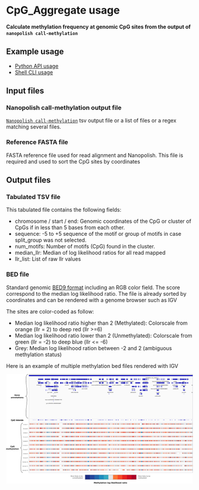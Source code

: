 # CpG_Aggregate usage

**Calculate methylation frequency at genomic CpG sites from the output of `nanopolish call-methylation`**

## Example usage

* [Python API usage](https://a-slide.github.io/pycoMeth/CpG_Aggregate/API_usage/)
* [Shell CLI usage](https://a-slide.github.io/pycoMeth/CpG_Aggregate/CLI_usage/)

## Input files

### Nanopolish call-methylation output file

[`Nanopolish call-methylation`](https://nanopolish.readthedocs.io/en/latest/quickstart_call_methylation.html) tsv output file or a list of files or a regex matching several files.

### Reference FASTA file

FASTA reference file used for read alignment and Nanopolish. This file is required and used to sort the CpG sites by coordinates

## Output files

### Tabulated TSV file

This tabulated file contains the following fields:

* chromosome / start / end: Genomic coordinates of the CpG or cluster of CpGs if in less than 5 bases from each other.
* sequence: -5 to +5 sequence of the motif or group of motifs in case split_group was not selected.
* num_motifs: Number of motifs (CpG) found in the cluster.
* median_llr: Median of log likelihood ratios for all read mapped
* llr_list: List of raw llr values

### BED file

Standard genomic [BED9 format](https://genome.ucsc.edu/FAQ/FAQformat.html#format1) including an RGB color field. The score correspond to the median log likelihood ratio.
The file is already sorted by coordinates and can be rendered with a genome browser such as IGV

The sites are color-coded as follow:

- Median log likelihood ratio higher than 2 (Methylated):  Colorscale from orange (llr = 2) to deep red (llr >=6)
- Median log likelihood ratio lower than 2 (Unmethylated):  Colorscale from green (llr = -2) to deep blue (llr <= -6)
- Grey: Median log likelihood ration between -2 and 2 (ambiguous methylation status)

Here is an example of multiple methylation bed files rendered with IGV

![Example Bed Files](../pictures/CpG_Aggregate_2.png)
